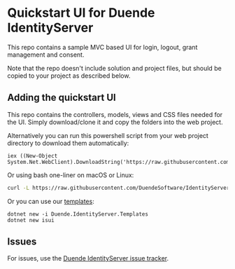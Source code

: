 # Quickstart UI for Duende IdentityServer
This repo contains a sample MVC based UI for login, logout, grant management and consent.

Note that the repo doesn't include solution and project files, but should be copied to your project as described below.

## Adding the quickstart UI
This repo contains the controllers, models, views and CSS files needed for the UI. Simply download/clone it and copy the folders into the web project.

Alternatively you can run this powershell script from your web project directory to download them automatically:

```
iex ((New-Object System.Net.WebClient).DownloadString('https://raw.githubusercontent.com/DuendeSoftware/IdentityServer.Quickstart.UI/main/getmain.ps1'))
``` 

Or using bash one-liner on macOS or Linux:

```bash
curl -L https://raw.githubusercontent.com/DuendeSoftware/IdentityServer.Quickstart.UI/main/getmain.sh | bash
```

Or you can use our [templates](https://github.com/DuendeSoftware/IdentityServer.Templates):

```
dotnet new -i Duende.IdentityServer.Templates
dotnet new isui
```

## Issues
For issues, use the [Duende IdentityServer issue tracker](https://github.com/DuendeSoftware/IdentityServer/issues).
